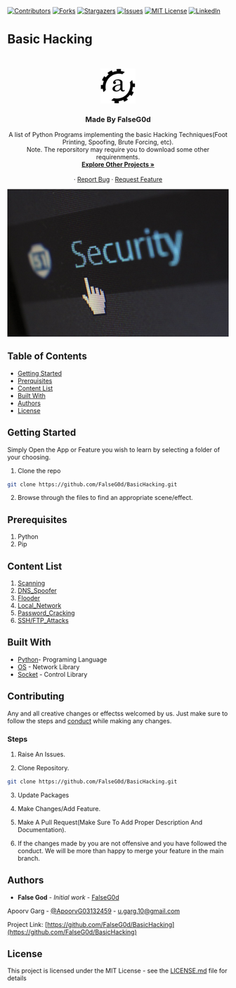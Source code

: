 [![Contributors][contributors-shield]][contributors-url]
[![Forks][forks-shield]][forks-url]
[![Stargazers][stars-shield]][stars-url]
[![Issues][issues-shield]][issues-url]
[![MIT License][license-shield]][license-url]
[![LinkedIn][linkedin-shield]][linkedin-url]


# Basic Hacking

<!-- PROJECT LOGO -->
<br />
<p align="center">
  <a href="http://apoorvgarg.herokuapp.com/">
    <img src="https://github.com/FalseG0d/AdvancedDjango/raw/main/images/Logo.png" alt="Logo" width="80" height="80">
  </a>

  <h3 align="center">Made By FalseG0d</h3>

  <p align="center">
    A list of Python Programs implementing the basic Hacking Techniques(Foot Printing, Spoofing, Brute Forcing, etc). <br>Note. The reporsitory may require you to download some other requirenments.
    <br />
    <a href="https://github.com/FalseG0d?tab=repositories"><strong>Explore Other Projects »</strong></a>
    <br />
    <br />
    ·
    <a href="https://github.com/FalseG0d/BasicHacking/issues">Report Bug</a>
    ·
    <a href="https://github.com/FalseG0d/BasicHacking/issues">Request Feature</a>
  </p>
</p>


![Product Name Screen Shot][product-screenshot]

<!-- TABLE OF CONTENTS -->
## Table of Contents


* [Getting Started](#getting-started)
* [Prerquisites](#prerquisites)
* [Content List](#content-list)
* [Built With](#built-with)
* [Authors](#authors)
* [License](#license)


## Getting Started

Simply Open the App or Feature you wish to learn by selecting a folder of your choosing.

1. Clone the repo

```sh
git clone https://github.com/FalseG0d/BasicHacking.git
```

2. Browse through the files to find an appropriate scene/effect.


## Prerequisites

1. Python
2. Pip

## Content List

1. [Scanning](/Scanning)
2. [DNS_Spoofer](/DNSspoof)
3. [Flooder](/Flooder)
4. [Local_Network](/LocalNW)
5. [Password_Cracking](/PswdCracking)
6. [SSH/FTP_Attacks](/SSHFTPAtks)

## Built With

* [Python](https://www.python.org/)- Programing Language
* [OS](https://docs.python.org/3/library/os.html) - Network Library
* [Socket](https://docs.python.org/3/library/socket.html) - Control Library

## Contributing

Any and all creative changes or effectss welcomed by us. Just make sure to follow the steps and [conduct](CONTRIBUTING.md) while making any changes.

### Steps

1. Raise An Issues.

2. Clone Repository.

```sh
git clone https://github.com/FalseG0d/BasicHacking.git
```

3. Update Packages


4. Make Changes/Add Feature.


5. Make A Pull Request(Make Sure To Add Proper Description And Documentation).


6. If the changes made by you are not offensive and you have followed the conduct. We will be more than happy to merge your feature in the main branch.


## Authors

* **False God** - *Initial work* - [FalseG0d](https://github.com/FalseG0d)

Apoorv Garg - [@ApoorvG03132459](https://twitter.com/ApoorvG03132459) - u.garg.10@gmail.com

Project Link: [https://github.com/FalseG0d/BasicHacking](https://github.com/FalseG0d/BasicHacking)

## License

This project is licensed under the MIT License - see the [LICENSE.md](LICENSE.md) file for details


<!-- MARKDOWN LINKS & IMAGES -->
<!-- https://www.markdownguide.org/basic-syntax/#reference-style-links -->
[contributors-shield]: https://img.shields.io/github/contributors/FalseG0d/BasicHacking.svg?style=flat-square
[contributors-url]: https://github.com/FalseG0d/BasicHacking/graphs/contributors
[forks-shield]: https://img.shields.io/github/forks/FalseG0d/BasicHacking.svg?style=flat-square
[forks-url]: https://github.com/FalseG0d/BasicHacking/network/members
[stars-shield]: https://img.shields.io/github/stars/FalseG0d/BasicHacking.svg?style=flat-square
[stars-url]: https://github.com/FalseG0d/BasicHacking/stargazers
[issues-shield]: https://img.shields.io/github/issues/FalseG0d/BasicHacking.svg?style=flat-square
[issues-url]: https://github.com/FalseG0d/BasicHacking/issues
[license-shield]: https://img.shields.io/github/license/FalseG0d/BasicHacking.svg?style=flat-square
[license-url]: https://github.com/FalseG0d/BasicHacking/blob/master/LICENSE.txt
[linkedin-shield]: https://img.shields.io/badge/-LinkedIn-black.svg?style=flat-square&logo=linkedin&colorB=555
[linkedin-url]: https://www.linkedin.com/in/apoorv-garg-137137171/
[product-screenshot]: images/pexels.jpeg